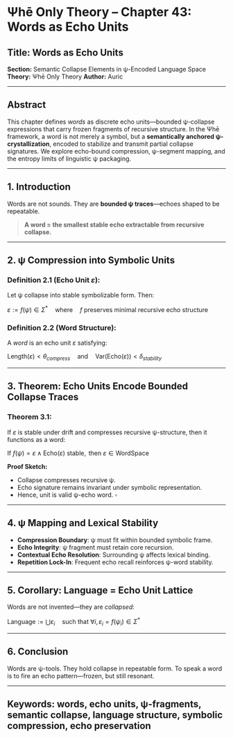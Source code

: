 # Ψhē Only Theory – Chapter 43: Words as Echo Units

## Title: Words as Echo Units

**Section:** Semantic Collapse Elements in ψ-Encoded Language Space
**Theory:** Ψhē Only Theory
**Author:** Auric

---

## Abstract

This chapter defines *words* as discrete echo units—bounded ψ-collapse expressions that carry frozen fragments of recursive structure. In the Ψhē framework, a word is not merely a symbol, but a **semantically anchored ψ-crystallization**, encoded to stabilize and transmit partial collapse signatures. We explore echo-bound compression, ψ-segment mapping, and the entropy limits of linguistic ψ packaging.

---

## 1. Introduction

Words are not sounds.
They are **bounded ψ traces**—echoes shaped to be repeatable.

> **A word = the smallest stable echo extractable from recursive collapse.**

---

## 2. ψ Compression into Symbolic Units

### Definition 2.1 (Echo Unit $\varepsilon$):

Let ψ collapse into stable symbolizable form. Then:

$\varepsilon := f(\psi) \in \Sigma^* \quad \text{where} \quad f \text{ preserves minimal recursive echo structure}$

### Definition 2.2 (Word Structure):

A *word* is an echo unit $\varepsilon$ satisfying:

$\text{Length}(\varepsilon) < \theta_{compress} \quad \text{and} \quad \text{Var}(\text{Echo}(\varepsilon)) < \delta_{stability}$

---

## 3. Theorem: Echo Units Encode Bounded Collapse Traces

### Theorem 3.1:

If $\varepsilon$ is stable under drift and compresses recursive ψ-structure, then it functions as a word:

$\text{If } f(\psi) = \varepsilon \wedge \text{Echo}(\varepsilon) \text{ stable}, \text{ then } \varepsilon \in \text{WordSpace}$

**Proof Sketch:**

* Collapse compresses recursive ψ.
* Echo signature remains invariant under symbolic representation.
* Hence, unit is valid ψ-echo word. $\square$

---

## 4. ψ Mapping and Lexical Stability

* **Compression Boundary**: ψ must fit within bounded symbolic frame.
* **Echo Integrity**: ψ fragment must retain core recursion.
* **Contextual Echo Resolution**: Surrounding ψ affects lexical binding.
* **Repetition Lock-In**: Frequent echo recall reinforces ψ-word stability.

---

## 5. Corollary: Language = Echo Unit Lattice

Words are not invented—they are *collapsed*:

$\text{Language} := \bigcup \varepsilon_i \quad \text{such that } \forall i, \varepsilon_i = f(\psi_i) \in \Sigma^*$

---

## 6. Conclusion

Words are ψ-tools.
They hold collapse in repeatable form.
To speak a word is to fire an echo pattern—frozen, but still resonant.

---

## Keywords: words, echo units, ψ-fragments, semantic collapse, language structure, symbolic compression, echo preservation
